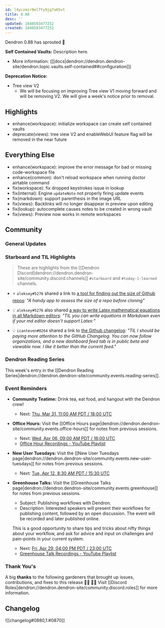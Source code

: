 ```yaml
---
id: l4yczmzr9el7fy9jg7a65vt
title: 0.88
desc: ''
updated: 1648503477252
created: 1648503477252
---
```


Dendron 0.88 has sprouted  🌱

<!-- [[Release Highlights|dendron://dendron.handbook/area.product.sop.release-highlights]] -->

**Self Contained Vaults:** Description here.

- More information: ([[docs|dendron://dendron.dendron-site/dendron.topic.vaults.self-contained##configuration]]) 

**Deprecation Notice:**
- Tree view V2 
    - We will be focusing on improving Tree view V1 moving forward and will be removing V2. We will give a week's notice prior to removal.

## Highlights
- enhance(workspace): initialize workspace can create self contained vaults 
- deprecate(views): tree view V2 and enableWebUI feature flag will be removed in the near future

## Everything Else
- enhance(workspace): improve the error message for bad or missing code-workspace file 
- enhance(common): don't reload workspace when running doctor airtable command
- fix(workspace): fix dropped keystrokes issue in lookup
- fix(internal): Engine `updateNote` not properly firing update events
- fix(markdown): support parenthesis in the image URL
- fix(views): Backlinks will no longer disappear in preview upon editing
- fix(lookup): autocomplete causes notes to be created in wrong vault
- fix(views): Preview now works in remote workspaces

## Community

### General Updates
<!-- TODO: Delete this section if not appliacble -->

### Starboard and TIL Highlights
<!-- TODO: update links. Delete section is no new items-->
> These are highlights from the [[Dendron Discord|dendron://dendron.dendron-site/community.discord.channels]] `#starboard` and `#today-i-learned` channels.

- ⭐ `aleksey#5276` shared a link to [a tool for finding out the size of Github repos](https://citizendot.github.io/gh-info/): _"A handy app to assess the size of a repo before cloning"_
- 💡 `aleksey#5276` also shared [a way to write Latex mathematical equations in all Markdown editors](latex.codecogs.com): _"TIL you can write equations in Markdown even if your md editor doesn't support Latex:"_

- 💡 `icanteven#0264` shared a link to [the Github changelog](): _"TIL I should be paying more attention to the GitHub Changelog. You can now follow organizations, and a new dashboard feed tab is in public beta and viewable now. I like it better than the current feed."_
### Dendron Reading Series

This week's entry in the [[Dendron Reading Series|dendron://dendron.dendron-site/community.events.reading-series]].

### Event Reminders


- **Community Teatime:** Drink tea, eat food, and hangout with the Dendron crew!
    - Next: [Thu, Mar 31, 11:00 AM PDT / 18:00 UTC](https://link.dendron.so/luma)
- **Office Hours:** Visit the [[Office Hours page|dendron://dendron.dendron-site/community.events.office-hours]] for notes from previous sessions.
    - Next: [Wed, Apr 06, 09:00 AM PDT / 16:00 UTC](https://link.dendron.so/luma)
    - [Office Hour Recordings - YouTube Playlist](https://link.dendron.so/6yPa)
- **New User Tuesdays:** Visit the [[New User Tuesdays page|dendron://dendron.dendron-site/community.events.new-user-tuesdays]] for notes from previous sessions.
    - Next: [Tue, Apr 12, 8:30 AM PDT / 15:30 UTC](https://link.dendron.so/luma)
- **Greenhouse Talks:** Visit the [[Greenhouse Talks page|dendron://dendron.dendron-site/community.events.greenhouse]] for notes from previous sessions.
    - Subject: Publishing workflows with Dendron.
    - Description: Interested speakers will present their workflows for publishing content, followed by an open discussion. The event will be recorded and later published online.
    
    This is a good opportunity to share tips and tricks about nifty things about your workflow, and ask for advice and input on challenges and pain-points in your current system.
    - Next: [Fri, Apr 29, 04:00 PM PDT / 23:00 UTC](https://link.dendron.so/luma)
    - [Greenhouse Talk Recordings - YouTube Playlist](https://link.dendron.so/greenhouse)

### Thank You's

A big **thanks** to the following gardeners that brought up issues, contributions, and fixes to this release :man_farmer: :woman_farmer: 
Visit [[Discord Roles|dendron://dendron.dendron-site/community.discord.roles]] for more information.

## Changelog
![[changelog#0880,1:#0870]]
